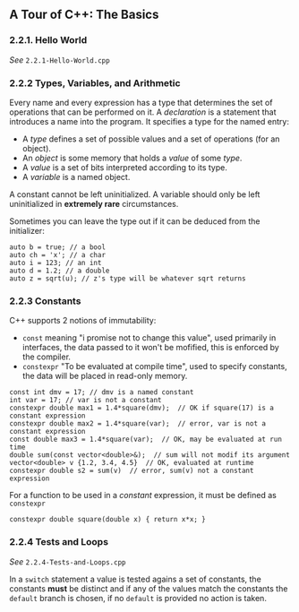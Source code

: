 ## A Tour of C++: The Basics

### 2.2.1. Hello World

*See* `2.2.1-Hello-World.cpp`

### 2.2.2 Types, Variables, and Arithmetic

Every name and every expression has a type that determines the set of operations that can be performed on it.
A *declaration* is a statement that introduces a name into the program. It specifies a type for the named entry:

* A *type* defines a set of possible values and a set of operations (for an object).
* An *object* is some memory that holds a *value* of some *type*.
* A *value* is a set of bits interpreted according to its type.
* A *variable* is a named object.

A constant cannot be left uninitialized.
A variable should only be left uninitialized in **extremely rare** circumstances.

Sometimes you can leave the type out if it can be deduced from the initializer:

```
auto b = true; // a bool
auto ch = 'x'; // a char
auto i = 123; // an int
auto d = 1.2; // a double
auto z = sqrt(u); // z's type will be whatever sqrt returns
```

### 2.2.3 Constants

C++ supports 2 notions of immutability:

* `const` meaning "i promise not to change this value", used primarily in interfaces, the data passed to it won't be mofified, this is enforced by the compiler.
* `constexpr` "To be evaluated at compile time", used to specify constants, the data will be placed in read-only memory.

```
const int dmv = 17; // dmv is a named constant
int var = 17; // var is not a constant
constexpr double max1 = 1.4*square(dmv);  // OK if square(17) is a constant expression
constexpr double max2 = 1.4*square(var);  // error, var is not a constant expression
const double max3 = 1.4*square(var);  // OK, may be evaluated at run time
double sum(const vector<double>&);  // sum will not modif its argument
vector<double> v {1.2, 3.4, 4.5}  // OK, evaluated at runtime
constexpr double s2 = sum(v)  // error, sum(v) not a constant expression
```

For a function to be used in a *constant* expression, it must be defined as `constexpr`

`constexpr double square(double x) { return x*x; }`

### 2.2.4 Tests and Loops

*See* `2.2.4-Tests-and-Loops.cpp`

In a `switch` statement a value is tested agains a set of constants, the constants **must** be distinct and if any of the values match the constants the `default` branch is chosen, if no `default` is provided no action is taken.

